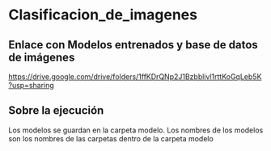 # Clasificacion_de_imagenes

## Enlace con Modelos entrenados y base de datos de imágenes

https://drive.google.com/drive/folders/1ffKDrQNp2J1Bzbblivl1rttKoGqLeb5K?usp=sharing

## Sobre la ejecución

Los modelos se guardan en la carpeta modelo. Los nombres de los modelos son los nombres de las carpetas dentro de la carpeta modelo

